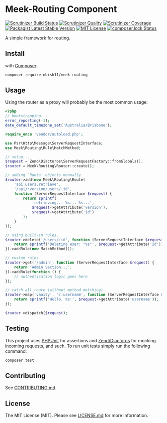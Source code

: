 # Meek-Routing Component

[![Scrutinizer Build Status][build-image]][build-url]
[![Scrutinizer Quality][code-quality-image]][code-quality-url]
[![Scrutinizer Coverage][code-coverage-image]][code-coverage-url]
[![Packagist Latest Stable Version][packagist-image]][packagist-url]
[![MIT License][license-image]][license-url]
[![composer.lock Status][composer-lock-image]][composer-lock-url]

A simple framework for routing.

## Install

with [Composer](https://getcomposer.org/):

```bash
composer require nbish11/meek-routing
```

## Usage

Using the router as a proxy will probably be the most common usage:

```php
<?php
// bootstrapping...
error_reporting(-1);
date_default_timezone_set('Australia/Brisbane');

require_once 'vendor/autoload.php';

use Psr\Http\Message\ServerRequestInterface;
use Meek\Routing\Rule\MatchMethod;

// setup...
$request = Zend\Diactoros\ServerRequestFactory::fromGlobals();
$router = Meek\Routing\Router::create();

// adding `Route` objects manually.
$router->add(new Meek\Routing\Route(
    'api.users.retrieve',
    '/api/:version/users/:id',
    function (ServerRequestInterface $request) {
        return sprintf(
            'retrieving... %s... %s...',
            $request->getAttribute('version'),
            $request->getAttribute('id')
        );
    }
));

// using built-in rules.
$router->delete('/users/:id', function (ServerRequestInterface $request) {
    return sprintf('Deleting user: "%s"', $request->getAttribute('id'));
})->addRule(new MatchMethod());

// custom rules
$router->get('/admin', function (ServerRequestInterface $request) {
    return 'Admin Section...';
})->addRule(function () {
    // authentication logic goes here
});

// catch all route (without method matching).
$router->map('vanity', '/:username', function (ServerRequestInterface $request) {
    return sprintf('Hello, %s!', $request->getAttribute('username'));
});

$router->dispatch($request);
```

## Testing

This project uses [PHPUnit](https://phpunit.de/) for assertions and [Zend\Diactoros](https://zendframework.github.io/zend-diactoros/) for mocking incoming requests, and such. To run unit tests simply run the following command:

```bash
composer test
```

## Contributing

See [CONTRIBUTING.md](CONTRIBUTING.md).

## License

The MIT License (MIT). Please see [LICENSE.md](LICENSE.md) for more information.

[build-url]: https://scrutinizer-ci.com/g/nbish11/meek-routing/build-status/master
[build-image]: https://scrutinizer-ci.com/g/nbish11/meek-routing/badges/build.png?b=master
[code-quality-url]: https://scrutinizer-ci.com/g/nbish11/meek-routing/?branch=master
[code-quality-image]: https://img.shields.io/scrutinizer/g/nbish11/meek-routing.svg
[code-coverage-url]: https://scrutinizer-ci.com/g/nbish11/meek-routing
[code-coverage-image]: https://scrutinizer-ci.com/g/nbish11/meek-routing/badges/coverage.png?b=master
[packagist-url]: https://packagist.org/packages/nbish11/meek-routing
[packagist-image]: https://img.shields.io/packagist/v/nbish11/meek-routing.svg
[license-url]: https://github.com/nbish11/meek-routing/blob/master/LICENSE.md
[license-image]: https://img.shields.io/packagist/l/nbish11/meek-routing.svg
[composer-lock-url]: https://packagist.org/packages/nbish11/meek-routing
[composer-lock-image]: https://poser.pugx.org/nbish11/meek-routing/composerlock
